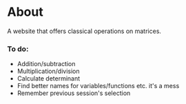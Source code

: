 # About

A website that offers classical operations on matrices.

### To do:
- Addition/subtraction
- Multiplication/division
- Calculate determinant
- Find better names for variables/functions etc. it's a mess
- Remember previous session's selection